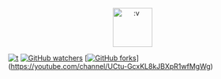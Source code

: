 <p align="center">
  <img src="https://i.postimg.cc/xCYbNNmh/images-2.jpg" title=":v" alt=":v" width="80" >
</p>

[![t](https://img.shields.io/static/v1?style=plastic&logo=appveyor&label=Code&message=by%20polygon&color=green)](https://youtube.com/channel/UCtu-GcxKL8kJBXpR1wfMgWg)
[![GitHub watchers](https://img.shields.io/github/watchers/Bayu12345677/github-icons?style=social)](https://youtube.com/channel/UCtu-GcxKL8kJBXpR1wfMgWg)
[[![GitHub forks](https://img.shields.io/github/forks/Bayu12345677/github-icons?logo=%3Av&logoColor=green&style=plastic)](https://github.com/Bayu12345677/github-icons/network)](https://youtube.com/channel/UCtu-GcxKL8kJBXpR1wfMgWg)

